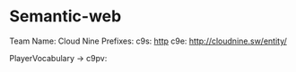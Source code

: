 # Semantic-web
Team Name: Cloud Nine
Prefixes:
  c9s: [http](http://cloudnine.sw/schema#)
  c9e: http://cloudnine.sw/entity/
  
  PlayerVocabulary -> c9pv: 
